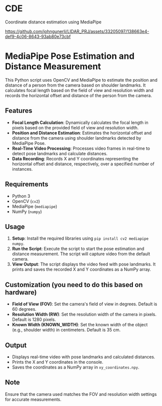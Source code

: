 # CDE
Coordinate distance estimation using MediaPipe



https://github.com/johngunerli/LIDAR_PRJ/assets/33205097/138663e4-def9-4c06-8643-93ab80e73cbf





# MediaPipe Pose Estimation and Distance Measurement

This Python script uses OpenCV and MediaPipe to estimate the position and distance of a person from the camera based on shoulder landmarks. It calculates focal length based on the field of view and resolution width and records the horizontal offset and distance of the person from the camera.

## Features

- **Focal Length Calculation**: Dynamically calculates the focal length in pixels based on the provided field of view and resolution width.
- **Position and Distance Estimation**: Estimates the horizontal offset and distance from the camera using shoulder landmarks detected by MediaPipe Pose.
- **Real-Time Video Processing**: Processes video frames in real-time to detect pose landmarks and calculate distances.
- **Data Recording**: Records X and Y coordinates representing the horizontal offset and distance, respectively, over a specified number of instances.

## Requirements

- Python 3
- OpenCV (`cv2`)
- MediaPipe (`mediapipe`)
- NumPy (`numpy`)

## Usage

1. **Setup**: Install the required libraries using `pip install cv2 mediapipe numpy`.
2. **Run the Script**: Execute the script to start the pose estimation and distance measurement. The script will capture video from the default camera.
3. **View Output**: The script displays the video feed with pose landmarks. It prints and saves the recorded X and Y coordinates as a NumPy array.

## Customization (you need to do this based on hardware)

- **Field of View (FOV)**: Set the camera's field of view in degrees. Default is 60 degrees.
- **Resolution Width (RW)**: Set the resolution width of the camera in pixels. Default is 1280 pixels.
- **Known Width (KNOWN_WIDTH)**: Set the known width of the object (e.g., shoulder width) in centimeters. Default is 35 cm.

## Output

- Displays real-time video with pose landmarks and calculated distances.
- Prints the X and Y coordinates in the console.
- Saves the coordinates as a NumPy array in `xy_coordinates.npy`.

## Note
Ensure that the camera used matches the FOV and resolution width settings for accurate measurements.
